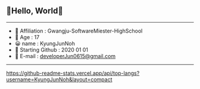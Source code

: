 ## 👋Hello, World👋
------------------------------------------------
- 🏫 Affiliation : Gwangju-SoftwareMiester-HighSchool
- 👨 Age : 17
- 😀 name : KyungJunNoh
- 🌱 Starting Github : 2020 01 01
- 📩 E-mail : developerJun0615@gmail.com
--------------------------------------------------
https://github-readme-stats.vercel.app/api/top-langs?username=KyungJunNoh&layout=compact



<!--
**KyungJunNoh/KyungJunNoh** is a ✨ _special_ ✨ repository because its `README.md` (this file) appears on your GitHub profile.

Here are some ideas to get you started:

- 🔭 I’m currently working on ...
- 🌱 I’m currently learning ...
- 👯 I’m looking to collaborate on ...
- 🤔 I’m looking for help with ...
- 💬 Ask me about ...
- 📫 How to reach me: ...
- 😄 Pronouns: ...
- ⚡ Fun fact: ...
-->
